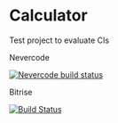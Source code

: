 # Calculator
Test project to evaluate CIs

Nevercode

[![Nevercode build status](https://app.nevercode.io/api/projects/40140308-cc2e-4862-91f4-16aab8fe5719/workflows/70a54704-a1d3-4b24-8df4-5a989aec64f4/status_badge.svg?branch=master)](https://app.nevercode.io/#/project/40140308-cc2e-4862-91f4-16aab8fe5719/workflow/70a54704-a1d3-4b24-8df4-5a989aec64f4/latestBuild?branch=master)

Bitrise

[![Build Status](https://app.bitrise.io/app/6761e618f0b9b058/status.svg?token=fZGD--bq42fAuog0ToJrlw&branch=master)](https://app.bitrise.io/app/6761e618f0b9b058)
